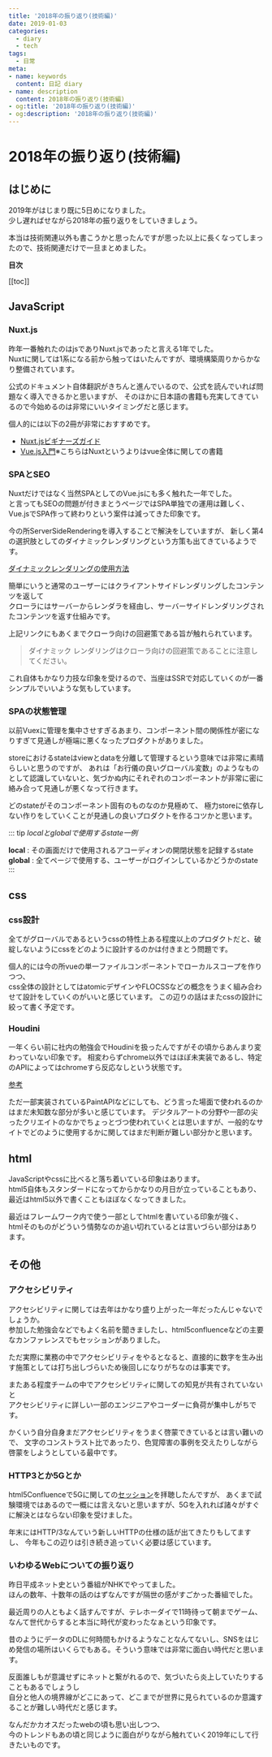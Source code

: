 ```yaml
---
title: '2018年の振り返り(技術編)'
date: 2019-01-03
categories:
  - diary
  - tech
tags:
  - 日常
meta:
- name: keywords
  content: 日記 diary
- name: description
  content: 2018年の振り返り(技術編)
- og:title: '2018年の振り返り(技術編)'
- og:description: '2018年の振り返り(技術編)'
---
```



# 2018年の振り返り(技術編)

## はじめに
2019年がはじまり既に5日めになりました。  
少し遅ればせながら2018年の振り返りをしていきましょう。

本当は技術関連以外も書こうかと思ったんですが思った以上に長くなってしまったので、技術関連だけで一旦まとめました。

**目次**

[[toc]]

## JavaScript
### Nuxt.js
昨年一番触れたのはjsでありNuxt.jsであったと言える1年でした。  
Nuxtに関しては1系になる前から触ってはいたんですが、環境構築周りからかなり整備されています。  

公式のドキュメント自体翻訳がきちんと進んでいるので、公式を読んでいれば問題なく導入できるかと思いますが、
そのほかに日本語の書籍も充実してきているので今始めるのは非常にいいタイミングだと感じます。

個人的には以下の2冊が非常におすすめです。

+ [Nuxt.jsビギナーズガイド](https://www.amazon.co.jp/Nuxt-js%E3%83%93%E3%82%AE%E3%83%8A%E3%83%BC%E3%82%BA%E3%82%AC%E3%82%A4%E3%83%89%E2%80%95Vue-js-%E3%83%99%E3%83%BC%E3%82%B9%E3%81%AE%E3%83%95%E3%83%AC%E3%83%BC%E3%83%A0%E3%83%AF%E3%83%BC%E3%82%AF%E3%81%AB%E3%82%88%E3%82%8B%E3%82%B7%E3%83%B3%E3%82%B0%E3%83%AB%E3%83%9A%E3%83%BC%E3%82%B8%E3%82%A2%E3%83%97%E3%83%AA%E3%82%B1%E3%83%BC%E3%82%B7%E3%83%A7%E3%83%B3%E9%96%8B%E7%99%BA-%E8%8A%B1%E8%B0%B7-%E6%8B%93%E7%A3%A8/dp/4863542569/ref=sr_1_1?ie=UTF8&qid=1546609026&sr=8-1&keywords=Nuxt)
+ [Vue.js入門](https://www.amazon.co.jp/Vue-js%E5%85%A5%E9%96%80-%E5%9F%BA%E7%A4%8E%E3%81%8B%E3%82%89%E5%AE%9F%E8%B7%B5%E3%82%A2%E3%83%97%E3%83%AA%E3%82%B1%E3%83%BC%E3%82%B7%E3%83%A7%E3%83%B3%E9%96%8B%E7%99%BA%E3%81%BE%E3%81%A7-%E5%B7%9D%E5%8F%A3-%E5%92%8C%E4%B9%9F/dp/4297100916/ref=sr_1_3?ie=UTF8&qid=1546609026&sr=8-3&keywords=Nuxt)※こちらはNuxtというよりはvue全体に関しての書籍


### SPAとSEO
Nuxtだけではなく当然SPAとしてのVue.jsにも多く触れた一年でした。  
と言ってもSEOの問題が付きまとうページではSPA単独での運用は難しく、Vue.jsでSPA作って終わりという案件は減ってきた印象です。

今の所ServerSideRenderingを導入することで解決をしていますが、
新しく第4の選択肢としてのダイナミックレンダリングという方策も出てきているようです。

[ダイナミックレンダリングの使用方法](https://developers.google.com/search/docs/guides/dynamic-rendering?hl=ja)

簡単にいうと通常のユーザーにはクライアントサイドレンダリングしたコンテンツを返して  
クローラにはサーバーからレンダラを経由し、サーバーサイドレンダリングされたコンテンツを返す仕組みです。

上記リンクにもあくまでクローラ向けの回避策である旨が触れられています。

>ダイナミック レンダリングはクローラ向けの回避策であることに注意してください。

これ自体もかなり力技な印象を受けるので、当座はSSRで対応していくのが一番シンプルでいいような気もしています。

### SPAの状態管理
以前Vuexに管理を集中させすぎるあまり、コンポーネント間の関係性が密になりすぎて見通しが極端に悪くなったプロダクトがありました。

storeにおけるstateはviewとdataを分離して管理するという意味では非常に素晴らしいと思うのですが、
あれは「お行儀の良いグローバル変数」のようなものとして認識していないと、気づかぬ内にそれぞれのコンポーネントが非常に密に絡み合って見通しが悪くなって行きます。

どのstateがそのコンポーネント固有のものなのか見極めて、
極力storeに依存しない作りをしていくことが見通しの良いプロダクトを作るコツかと思います。

::: tip
*localとglobalで使用するstate一例*

**local** : その画面だけで使用されるアコーディオンの開閉状態を記録するstate  
**global** : 全てページで使用する、ユーザーがログインしているかどうかのstate
:::

## css

### css設計
全てがグローバルであるというcssの特性上ある程度以上のプロダクトだと、破綻しないようにcssをどのように設計するのかは付きまとう問題です。  

個人的には今の所vueの単一ファイルコンポーネントでローカルスコープを作りつつ、  
css全体の設計としてはatomicデザインやFLOCSSなどの概念をうまく組み合わせて設計をしていくのがいいと感じています。
この辺りの話はまたcssの設計に絞って書く予定です。

### Houdini

一年くらい前に社内の勉強会でHoudiniを扱ったんですがその頃からあんまり変わっていない印象です。
相変わらずchrome以外ではほぼ未実装であるし、特定のAPIによってはchromeすら反応なしという状態です。

[参考](https://ishoudinireadyyet.com/)

ただ一部実装されているPaintAPIなどにしても、どう言った場面で使われるのかはまだ未知数な部分が多いと感じています。
デジタルアートの分野や一部の尖ったクリエイトのなかでちょっとづつ使われていくとは思いますが、一般的なサイトでどのように使用するかに関してはまだ判断が難しい部分かと思います。  

## html
JavaScriptやcssに比べると落ち着いている印象はあります。  
html5自体もスタンダードになってからかなりの月日が立っていることもあり、最近はhtml5以外で書くこともほぼなくなってきました。

最近はフレームワーク内で使う一部としてhtmlを書いている印象が強く、  
htmlそのものがどういう情勢なのか追い切れているとは言いづらい部分はあります。


## その他
### アクセシビリティ
アクセシビリティに関しては去年はかなり盛り上がった一年だったんじゃないでしょうか。  
参加した勉強会などでもよく名前を聞きましたし、html5confluenceなどの主要なカンファレンスでもセッションがありました。

ただ実際に業務の中でアクセシビリティをやるとなると、直接的に数字を生み出す施策としては打ち出しづらいため後回しになりがちなのは事実です。  

またある程度チームの中でアクセシビリティに関しての知見が共有されていないと  
アクセシビリティに詳しい一部のエンジニアやコーダーに負荷が集中しがちです。  

かくいう自分自身まだアクセシビリティをうまく啓蒙できているとは言い難いので、
文字のコンストラスト比であったり、色覚障害の事例を交えたりしながら啓蒙をしようとしている最中です。 

### HTTP3とか5Gとか
html5Confluenceで5Gに関しての[セッション](https://www.slideshare.net/dynamis/httpp-and-5g-fixed1)を拝聴したんですが、
あくまで試験環境ではあるので一概には言えないと思いますが、5Gを入れれば諸々がすぐに解決とはならない印象を受けました。

年末にはHTTP/3なんていう新しいHTTPの仕様の話が出てきたりもしてますし、
今年もこの辺りは引き続き追っていく必要は感じています。

### いわゆるWebについての振り返り
昨日平成ネット史という番組がNHKでやってました。  
ほんの数年、十数年の話のはずなんですが隔世の感がすごかった番組でした。

最近周りの人ともよく話すんですが、テレホーダイで11時待って朝までゲーム、
なんて世代からすると本当に時代が変わったなぁという印象です。

昔のようにデータのDLに何時間もかけるようなことなんてないし、SNSをはじめ発信の場所はいくらでもある。そういう意味では非常に面白い時代だと思います。

反面誰しもが意識せずにネットと繋がれるので、気づいたら炎上していたりすることもあるでしょうし  
自分と他人の境界線がどこにあって、どこまでが世界に見られているのか意識することが難しい時代だと感じます。

なんだかカオスだったwebの頃も思い出しつつ、  
今のトレンドもあの頃と同じように面白がりながら触れていく2019年にして行きたいものです。

